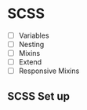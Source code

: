 # SCSS

- [ ] Variables
- [ ] Nesting
- [ ] Mixins
- [ ] Extend
- [ ] Responsive Mixins

## SCSS Set up
